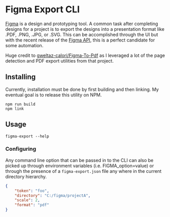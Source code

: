 # Figma Export CLI

[Figma](https://www.figma.com/) is a design and prototyping tool. A common task after completing designs for a project is to export the designs into a presentation format like .PDF, .PNG, .JPG, or .SVG. This can be accomplished through the UI but with the recent release of the [Figma API](https://www.figma.com/developers/docs), this is a perfect candidate for some automation.

Huge credit to [gweltaz-calori/Figma-To-Pdf](https://github.com/gweltaz-calori/Figma-To-Pdf) as I leveraged a lot of the page detection and PDF export utilities from that project.

## Installing

Currently, installation must be done by first building and then linking. My eventual goal is to release this utility on NPM.

```shell
npm run build
npm link
```

## Usage

```shell
figma-export --help
```

### Configuring

Any command line option that can be passed in to the CLI can also be picked up through environment variables (i.e. FIGMA_option=value) or through the presence of a `figma-export.json` file any where in the current directory hierarchy.

```json
{
	"token": "foo",
	"directory": "C:/figma/projectA",
	"scale": 2,
	"format": "pdf"
}
```
